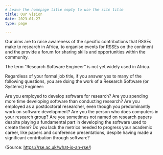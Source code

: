 ```yaml
---
# Leave the homepage title empty to use the site title
title: Our vision
date: 2023-01-27
type: page

---
```


Our aims are to raise awareness of the specific contributions that RSSEs make to research in Africa, to organise events for RSSEs on the continent and the provide a forum for sharing skills and opportunities within the community.

The term “Research Software Engineer” is not yet widely used in Africa.

Regardless of your formal job title, if you answer yes to many of the following questions, you are doing the work of a Research Software (or Systems) Engineer:

Are you employed to develop software for research?
Are you spending more time developing software than conducting research?
Are you employed as a postdoctoral researcher, even though you predominantly work on software development?
Are you the person who does computers in your research group?
Are you sometimes not named on research papers despite playing a fundamental part in developing the software used to create them?
Do you lack the metrics needed to progress your academic career, like papers and conference presentations, despite having made a significant contribution through software?

(Source: https://rse.ac.uk/what-is-an-rse/)

